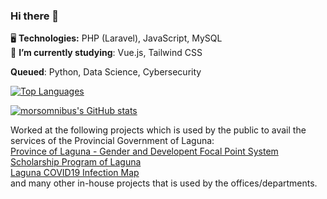 ### Hi there 👋

:desktop_computer: <strong>Technologies:</strong> PHP (Laravel), JavaScript, MySQL
<br>
🌱 <strong>I’m currently studying</strong>: Vue.js, Tailwind CSS
<br>


<strong>Queued</strong>: Python, Data Science, Cybersecurity

<!-- :briefcase: <strong>Current Role:</strong> System/Server Administrator <br> 
⚙️ <strong>What I use:</strong> Ubuntu, Visual Studio Code <br>
-->

[![Top Languages](https://git-readme-stats-gcf75x2nk-morsomnibus.vercel.app/api/top-langs/?username=morsomnibus&layout=compact)](https://github.com/anuraghazra/github-readme-stats)
<br>
<!-- [![morsomnibus's wakatime stats](https://github-readme-stats.vercel.app/api/wakatime?username=morsomnibus)](https://github.com/anuraghazra/github-readme-stats)
<br> -->
[![morsomnibus's GitHub stats](https://git-readme-stats-gcf75x2nk-morsomnibus.vercel.app/api?username=morsomnibus&count_private=true&hide=contribs,prs&show_icons=true)](https://github.com/anuraghazra/github-readme-stats)

Worked at the following projects which is used by the public to avail the services of the Provincial Government of Laguna: <br>
<a target="_blank" href="https://gad.laguna.gov.ph">Province of Laguna - Gender and Developent Focal Point System</a><br>
<a target="_blank" href="https://iskolar.laguna.gov.ph">Scholarship Program of Laguna</a><br>
<a target="_blank" href="https://covid19.laguna.gov.ph">Laguna COVID19 Infection Map</a><br>
and many other in-house projects that is used by the offices/departments.
<!--
**morsomnibus/morsomnibus** is a ✨ _special_ ✨ repository because its `README.md` (this file) appears on your GitHub profile.

Here are some ideas to get you started:

- 🔭 I’m currently working on ...
- 🌱 I’m currently learning ...
- 👯 I’m looking to collaborate on ...
- 🤔 I’m looking for help with ...
- 💬 Ask me about ...
- 📫 How to reach me: ...
- 😄 Pronouns: ...
- ⚡ Fun fact: ...
-->
